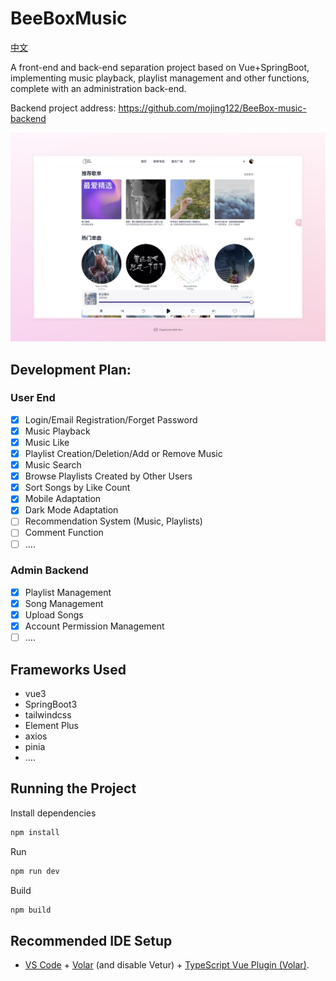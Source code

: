 # BeeBoxMusic

[中文](https://github.com/mojing122/BeeBox-music/blob/main/README_CN.md)

A front-end and back-end separation project based on Vue+SpringBoot, implementing music playback, playlist management and other functions, complete with an administration back-end.

Backend project address: https://github.com/mojing122/BeeBox-music-backend

![Home Page](BeeBox%20Music.jpeg)

## Development Plan:
### User End
- [x] Login/Email Registration/Forget Password
- [x] Music Playback
- [x] Music Like
- [x] Playlist Creation/Deletion/Add or Remove Music
- [x] Music Search
- [x] Browse Playlists Created by Other Users
- [x] Sort Songs by Like Count
- [x] Mobile Adaptation
- [x] Dark Mode Adaptation
- [ ] Recommendation System (Music, Playlists)
- [ ] Comment Function
- [ ] ....

### Admin Backend
- [x] Playlist Management
- [x] Song Management
- [x] Upload Songs
- [x] Account Permission Management
- [ ] ....

## Frameworks Used
* vue3
* SpringBoot3
* tailwindcss
* Element Plus
* axios
* pinia
* ....

## Running the Project
Install dependencies
```bash
npm install
```
Run
```bash
npm run dev
```
Build
```bash
npm build
```

## Recommended IDE Setup

- [VS Code](https://code.visualstudio.com/) + [Volar](https://marketplace.visualstudio.com/items?itemName=Vue.volar) (and disable Vetur) + [TypeScript Vue Plugin (Volar)](https://marketplace.visualstudio.com/items?itemName=Vue.vscode-typescript-vue-plugin).